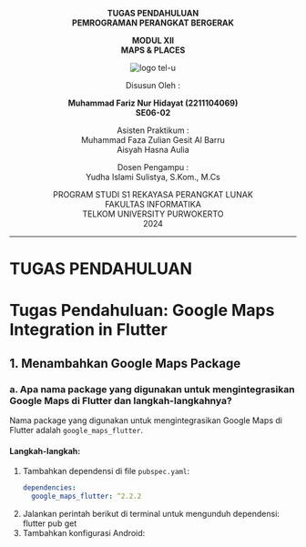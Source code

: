 <div align="center">

**TUGAS PENDAHULUAN**  
**PEMROGRAMAN PERANGKAT BERGERAK**

**MODUL XII**  
**MAPS & PLACES**

![logo tel-u](https://github.com/user-attachments/assets/3a44181d-9c92-47f6-8cf0-87755117fd99)

Disusun Oleh :

**Muhammad Fariz Nur Hidayat (2211104069)**  
**SE06-02**

Asisten Praktikum :  
Muhammad Faza Zulian Gesit Al Barru  
Aisyah Hasna Aulia

Dosen Pengampu :  
Yudha Islami Sulistya, S.Kom., M.Cs

PROGRAM STUDI S1 REKAYASA PERANGKAT LUNAK  
FAKULTAS INFORMATIKA  
TELKOM UNIVERSITY PURWOKERTO  
2024

</div>

---

# TUGAS PENDAHULUAN

# Tugas Pendahuluan: Google Maps Integration in Flutter

## 1. Menambahkan Google Maps Package

### a. Apa nama package yang digunakan untuk mengintegrasikan Google Maps di Flutter dan langkah-langkahnya?
Nama package yang digunakan untuk mengintegrasikan Google Maps di Flutter adalah `google_maps_flutter`.

#### Langkah-langkah:
1. Tambahkan dependensi di file `pubspec.yaml`:
   ```yaml
   dependencies:
     google_maps_flutter: ^2.2.2
2. Jalankan perintah berikut di terminal untuk mengunduh dependensi:
   flutter pub get
3. Tambahkan konfigurasi Android:
